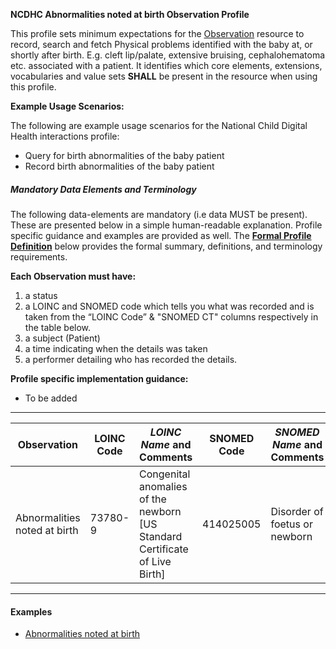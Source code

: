 **NCDHC Abnormalities noted at birth Observation Profile**

This profile sets minimum expectations for the [Observation] resource to record, search and fetch Physical problems identified with the baby at, or shortly after birth. E.g. cleft lip/palate, extensive bruising, cephalohematoma etc. associated with a patient. It identifies which core elements, extensions, vocabularies and value sets **SHALL** be present in the resource when using this profile.

**Example Usage Scenarios:**

The following are example usage scenarios for the National Child Digital Health interactions
profile:

-   Query for birth abnormalities of the baby patient
-   Record birth abnormalities of the baby patient

##### Mandatory Data Elements and Terminology


The following data-elements are mandatory (i.e data MUST be present). These are presented below in a simple human-readable explanation. Profile specific guidance and examples are provided as well.  The [**Formal Profile Definition**](#profile) below provides the  formal summary, definitions, and  terminology requirements.  

**Each Observation must have:**

1.  a status  
1.  a LOINC and SNOMED code which tells you what was recorded and is taken from the “LOINC Code” & "SNOMED CT" columns respectively in the table below.
1.  a subject (Patient)
1.  a time indicating when the details was taken
1.	a performer detailing who has recorded the details.


**Profile specific implementation guidance:**

* To be added



---

<table class="grid">
  <thead>
    <tr>
      <th>Observation</th>
      <th>LOINC Code</th>
      <th><em>LOINC Name </em>and Comments</th>
	  <th>SNOMED Code</th>
      <th><em>SNOMED Name </em>and Comments</th>      
    </tr>
  </thead>
  <tbody>
    <tr>
      <td>Abnormalities noted at birth</td>
      <td>73780-9</td>
      <td>Congenital anomalies of the newborn [US Standard Certificate of Live Birth]</td>
      <td>414025005</td>
	  <td>Disorder of foetus or newborn</td>	  
    </tr>
    
  </tbody>
</table>

---


#### Examples

- [Abnormalities noted at birth](Observation-birthAbnormalities.html)

[Observation]: http://hl7.org/fhir/observation.html
[extensible]: http://hl7.org/fhir/terminologies.html#extensible
[General Guidance Section]: definitions.html
